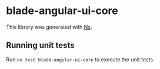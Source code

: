 # blade-angular-ui-core

This library was generated with [Nx](https://nx.dev).

## Running unit tests

Run `nx test blade-angular-ui-core` to execute the unit tests.
